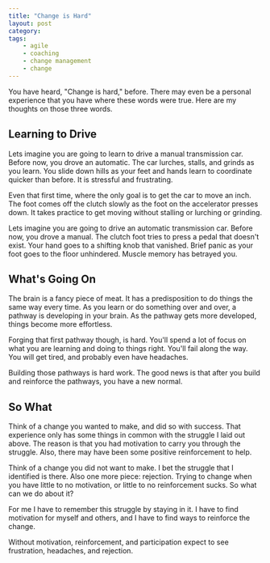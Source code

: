 ```yaml
---
title: "Change is Hard"
layout: post
category:
tags:
    - agile
    - coaching
    - change management
    - change
---
```

You have heard, "Change is hard," before. There may even be a personal experience that you have where these words were true. Here are my thoughts on those three words.

## Learning to Drive ##
Lets imagine you are going to learn to drive a manual transmission car. Before now, you drove an automatic. The car lurches, stalls, and grinds as you learn. You slide down hills as your feet and hands learn to coordinate quicker than before. It is stressful and frustrating.

Even that first time, where the only goal is to get the car to move an inch. The foot comes off the clutch slowly as the foot on the accelerator presses down. It takes practice to get moving without stalling or lurching or grinding.

Lets imagine you are going to drive an automatic transmission car. Before now, you drove a manual. The clutch foot tries to press a pedal that doesn't exist. Your hand goes to a shifting knob that vanished. Brief panic as your foot goes to the floor unhindered. Muscle memory has betrayed you.

## What's Going On ##
The brain is a fancy piece of meat. It has a predisposition to do things the same way every time. As you learn or do something over and over, a pathway is developing in your brain. As the pathway gets more developed, things become more effortless.

Forging that first pathway though, is hard. You'll spend a lot of focus on what you are learning and doing to things right. You'll fail along the way. You will get tired, and probably even have headaches.

Building those pathways is hard work. The good news is that after you build and reinforce the pathways, you have a new normal.

## So What ##
Think of a change you wanted to make, and did so with success. That experience only has some things in common with the struggle I laid out above. The reason is that you had motivation to carry you through the struggle. Also, there may have been some positive reinforcement to help.

Think of a change you did not want to make. I bet the struggle that I identified is there. Also one more piece: rejection. Trying to change when you have little to no motivation, or little to no reinforcement sucks. So what can we do about it?

For me I have to remember this struggle by staying in it. I have to find motivation for myself and others, and I have to find ways to reinforce the change.

Without motivation, reinforcement, and participation expect to see frustration, headaches, and rejection.


